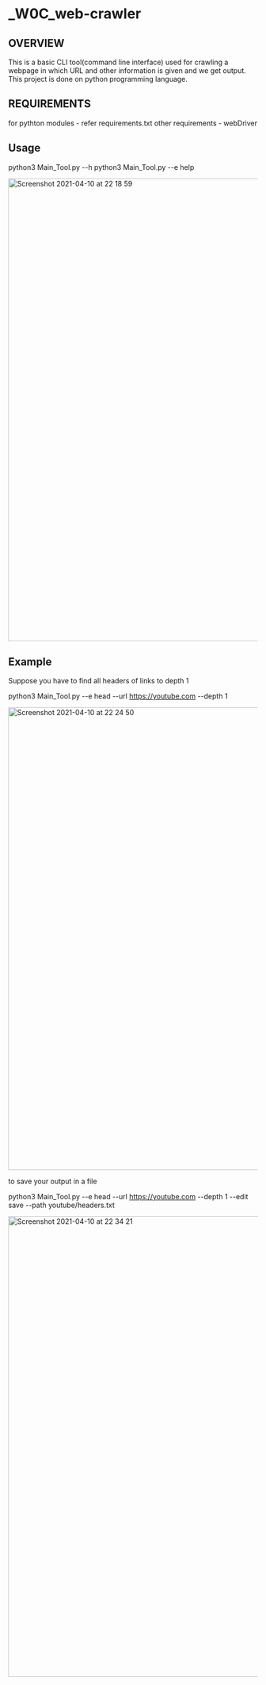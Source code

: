 # _W0C_web-crawler
OVERVIEW
-
This is a basic CLI tool(command line interface) used for crawling a webpage in which URL and other information is given and we get output.
This project is done on python programming language.

REQUIREMENTS
-
for pythton modules - refer requirements.txt
other requirements - webDriver

Usage
-
python3 Main_Tool.py --h
python3 Main_Tool.py --e help

<img width="933" alt="Screenshot 2021-04-10 at 22 18 59" src="https://user-images.githubusercontent.com/79151737/114277884-c21efc00-9a4a-11eb-81ce-ea7bf657ba36.png">

Example
-
Suppose you have to find all headers of links to depth 1


python3 Main_Tool.py --e head --url https://youtube.com --depth 1

<img width="933" alt="Screenshot 2021-04-10 at 22 24 50" src="https://user-images.githubusercontent.com/79151737/114278097-b122ba80-9a4b-11eb-803e-42096ffcaa86.png">

to save your output in a file

python3 Main_Tool.py --e head --url https://youtube.com --depth 1 --edit save --path youtube/headers.txt

<img width="929" alt="Screenshot 2021-04-10 at 22 34 21" src="https://user-images.githubusercontent.com/79151737/114278327-eed41300-9a4c-11eb-95e1-a480ff597ac9.png">





